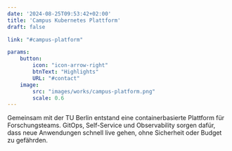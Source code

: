 ```yaml
---
date: '2024-08-25T09:53:42+02:00'
title: 'Campus Kubernetes Plattform'
draft: false

link: "#campus-platform"

params:
    button:
        icon: "icon-arrow-right"
        btnText: "Highlights"
        URL: "#contact"
    image:
        src: "images/works/campus-platform.png"
        scale: 0.6
---
```


Gemeinsam mit der TU Berlin entstand eine containerbasierte Plattform für Forschungsteams. GitOps, Self-Service und Observability sorgen dafür, dass neue Anwendungen schnell live gehen, ohne Sicherheit oder Budget zu gefährden.
